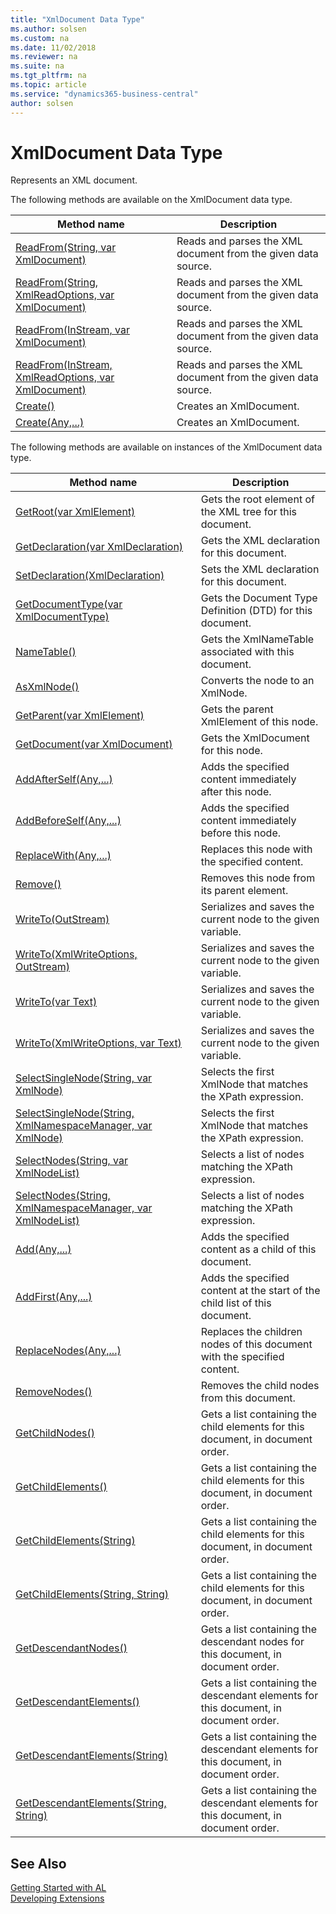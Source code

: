```yaml
---
title: "XmlDocument Data Type"
ms.author: solsen
ms.custom: na
ms.date: 11/02/2018
ms.reviewer: na
ms.suite: na
ms.tgt_pltfrm: na
ms.topic: article
ms.service: "dynamics365-business-central"
author: solsen
---
```

[//]: # (START>DO_NOT_EDIT)
[//]: # (IMPORTANT:Do not edit any of the content between here and the END>DO_NOT_EDIT.)
[//]: # (Any modifications should be made in the .xml files in the ModernDev repo.)
# XmlDocument Data Type
Represents an XML document.

The following methods are available on the XmlDocument data type.


|Method name|Description|
|-----------|-----------|
|[ReadFrom(String, var XmlDocument)](xmldocument-readfrom-string-xmldocument-method.md)|Reads and parses the XML document from the given data source.|
|[ReadFrom(String, XmlReadOptions, var XmlDocument)](xmldocument-readfrom-string-xmlreadoptions-xmldocument-method.md)|Reads and parses the XML document from the given data source.|
|[ReadFrom(InStream, var XmlDocument)](xmldocument-readfrom-instream-xmldocument-method.md)|Reads and parses the XML document from the given data source.|
|[ReadFrom(InStream, XmlReadOptions, var XmlDocument)](xmldocument-readfrom-instream-xmlreadoptions-xmldocument-method.md)|Reads and parses the XML document from the given data source.|
|[Create()](xmldocument-create--method.md)|Creates an XmlDocument.|
|[Create(Any,...)](xmldocument-create-joker-method.md)|Creates an XmlDocument.|

The following methods are available on instances of the XmlDocument data type.

|Method name|Description|
|-----------|-----------|
|[GetRoot(var XmlElement)](xmldocument-getroot-method.md)|Gets the root element of the XML tree for this document.|
|[GetDeclaration(var XmlDeclaration)](xmldocument-getdeclaration-method.md)|Gets the XML declaration for this document.|
|[SetDeclaration(XmlDeclaration)](xmldocument-setdeclaration-method.md)|Sets the XML declaration for this document.|
|[GetDocumentType(var XmlDocumentType)](xmldocument-getdocumenttype-method.md)|Gets the Document Type Definition (DTD) for this document.|
|[NameTable()](xmldocument-nametable-method.md)|Gets the XmlNameTable associated with this document.|
|[AsXmlNode()](xmldocument-asxmlnode-method.md)|Converts the node to an XmlNode.|
|[GetParent(var XmlElement)](xmldocument-getparent-method.md)|Gets the parent XmlElement of this node.|
|[GetDocument(var XmlDocument)](xmldocument-getdocument-method.md)|Gets the XmlDocument for this node.|
|[AddAfterSelf(Any,...)](xmldocument-addafterself-method.md)|Adds the specified content immediately after this node.|
|[AddBeforeSelf(Any,...)](xmldocument-addbeforeself-method.md)|Adds the specified content immediately before this node.|
|[ReplaceWith(Any,...)](xmldocument-replacewith-method.md)|Replaces this node with the specified content.|
|[Remove()](xmldocument-remove-method.md)|Removes this node from its parent element.|
|[WriteTo(OutStream)](xmldocument-writeto-outstream-method.md)|Serializes and saves the current node to the given variable.|
|[WriteTo(XmlWriteOptions, OutStream)](xmldocument-writeto-xmlwriteoptions-outstream-method.md)|Serializes and saves the current node to the given variable.|
|[WriteTo(var Text)](xmldocument-writeto-text-method.md)|Serializes and saves the current node to the given variable.|
|[WriteTo(XmlWriteOptions, var Text)](xmldocument-writeto-xmlwriteoptions-text-method.md)|Serializes and saves the current node to the given variable.|
|[SelectSingleNode(String, var XmlNode)](xmldocument-selectsinglenode-string-xmlnode-method.md)|Selects the first XmlNode that matches the XPath expression.|
|[SelectSingleNode(String, XmlNamespaceManager, var XmlNode)](xmldocument-selectsinglenode-string-xmlnamespacemanager-xmlnode-method.md)|Selects the first XmlNode that matches the XPath expression.|
|[SelectNodes(String, var XmlNodeList)](xmldocument-selectnodes-string-xmlnodelist-method.md)|Selects a list of nodes matching the XPath expression.|
|[SelectNodes(String, XmlNamespaceManager, var XmlNodeList)](xmldocument-selectnodes-string-xmlnamespacemanager-xmlnodelist-method.md)|Selects a list of nodes matching the XPath expression.|
|[Add(Any,...)](xmldocument-add-method.md)|Adds the specified content as a child of this document.|
|[AddFirst(Any,...)](xmldocument-addfirst-method.md)|Adds the specified content at the start of the child list of this document.|
|[ReplaceNodes(Any,...)](xmldocument-replacenodes-method.md)|Replaces the children nodes of this document with the specified content.|
|[RemoveNodes()](xmldocument-removenodes-method.md)|Removes the child nodes from this document.|
|[GetChildNodes()](xmldocument-getchildnodes-method.md)|Gets a list containing the child elements for this document, in document order.|
|[GetChildElements()](xmldocument-getchildelements--method.md)|Gets a list containing the child elements for this document, in document order.|
|[GetChildElements(String)](xmldocument-getchildelements-string-method.md)|Gets a list containing the child elements for this document, in document order.|
|[GetChildElements(String, String)](xmldocument-getchildelements-string-string-method.md)|Gets a list containing the child elements for this document, in document order.|
|[GetDescendantNodes()](xmldocument-getdescendantnodes-method.md)|Gets a list containing the descendant nodes for this document, in document order.|
|[GetDescendantElements()](xmldocument-getdescendantelements--method.md)|Gets a list containing the descendant elements for this document, in document order.|
|[GetDescendantElements(String)](xmldocument-getdescendantelements-string-method.md)|Gets a list containing the descendant elements for this document, in document order.|
|[GetDescendantElements(String, String)](xmldocument-getdescendantelements-string-string-method.md)|Gets a list containing the descendant elements for this document, in document order.|

[//]: # (IMPORTANT: END>DO_NOT_EDIT)
## See Also
[Getting Started with AL](../../devenv-get-started.md)  
[Developing Extensions](../../devenv-dev-overview.md)  